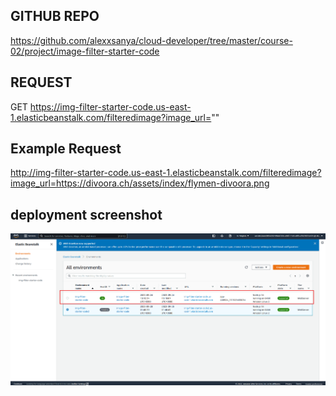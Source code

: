
## GITHUB REPO
https://github.com/alexxsanya/cloud-developer/tree/master/course-02/project/image-filter-starter-code

## REQUEST
GET https://img-filter-starter-code.us-east-1.elasticbeanstalk.com/filteredimage?image_url=""


## Example Request
http://img-filter-starter-code.us-east-1.elasticbeanstalk.com/filteredimage?image_url=https://divoora.ch/assets/index/flymen-divoora.png


## deployment screenshot
<img src="Screenshot.png">